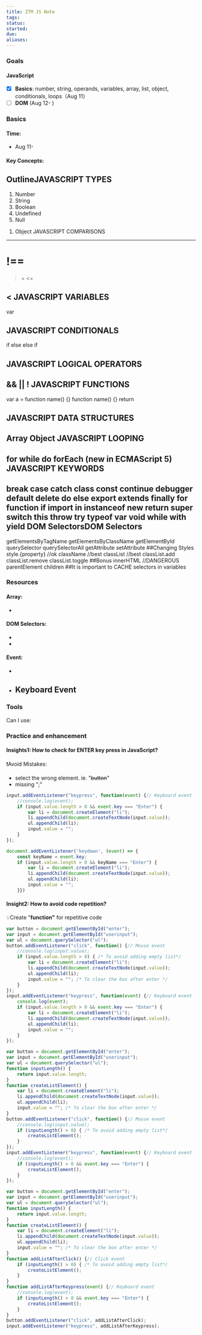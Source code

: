 ```yaml
---
title: ZTM JS Note
tags: 
status: 
started: 
due: 
aliases: 
---
```

### Goals
#### JavaScript
- [x] **Basics**: number, string, operands, variables, array, list, object, conditionals, loops（Aug 11）
- [ ] **DOM** (Aug 12- )
### Basics
#### Time: 
- Aug 11-
#### Key Concepts:
OutlineJAVASCRIPT TYPES
-----------------
1. Number 
2. String
3. Boolean
4. Undefined
5. Null
<!-- 6. Symbol (new in ECMAScript 6) -->
1. Object
JAVASCRIPT COMPARISONS
-----------------
!==
===

>=
<=
>

<
JAVASCRIPT VARIABLES
-----------------
var
<!-- let (new in ECMAScript 6)-->  
<!-- const (new in ECMAScript 6)-->
JAVASCRIPT CONDITIONALS
-----------------
if
else
else if
<!-- ternary operator -->
<!-- switch -->
JAVASCRIPT LOGICAL OPERATORS
-----------------
&&
||
!
JAVASCRIPT FUNCTIONS
-----------------
var a = function name() {}
function name() {}
return
<!-- () => (new in ECMAScript 6) -->
JAVASCRIPT DATA STRUCTURES
-----------------
Array
Object
JAVASCRIPT LOOPING
-----------------
for
while
do 
forEach (new in ECMAScript 5) 
JAVASCRIPT KEYWORDS
-----------------
break
case
catch
class
const
continue
debugger
default
delete
do
else
export
extends
finally
for
function
if
import
in
instanceof
new
return
super
switch
this
throw
try
typeof
var
void
while
with
yield
DOM SelectorsDOM Selectors
--------------
getElementsByTagName
getElementsByClassName
getElementById
querySelector
querySelectorAll
getAttribute
setAttribute
##Changing Styles
style.{property} //ok
className //best
classList //best
classList.add
classList.remove
classList.toggle
##Bonus
innerHTML //DANGEROUS
parentElement
children
##It is important to CACHE selectors in variables
### Resources
#### Array:
- 
#### DOM Selectors:
- 
- 
#### Event:
- 
- Keyboard Event
   - 
### Tools
Can I use: 
### Practice and enhancement
#### Insights1: How to check for ENTER key press in JavaScript?
❗Avoid Mistakes: 
   - select the wrong element. ie. "~~button~~"
   - missing ";"

```javascript
input.addEventListener("keypress", function(event) {// Keyboard event
    //console.log(event);
    if (input.value.length > 0 && event.key === "Enter") { 
        var li = document.createElement("li");
        li.appendChild(document.createTextNode(input.value));
        ul.appendChild(li);
        input.value = ""; 
    }
});
```

```javascript
document.addEventListener('keydown', (event) => {
    const keyName = event.key;
    if (input.value.length > 0 && keyName === "Enter") { 
        var li = document.createElement("li");
        li.appendChild(document.createTextNode(input.value));
        ul.appendChild(li);
        input.value = ""; 
    }})
```

#### Insight2: How to avoid code repetition?
💡Create "**function"** for repetitive code

```javascript
var button = document.getElementById("enter");
var input = document.getElementById("userinput");
var ul = document.querySelector("ul");
button.addEventListener("click", function() {// Mouse event
    //console.log(input.value);
    if (input.value.length > 0) { /* To avoid adding empty list*/
        var li = document.createElement("li");
        li.appendChild(document.createTextNode(input.value));
        ul.appendChild(li);
        input.value = ""; /* To clear the box after enter */
    }
});
input.addEventListener("keypress", function(event) {// Keyboard event
    console.log(event);
    if (input.value.length > 0 && event.key === "Enter") { 
        var li = document.createElement("li");
        li.appendChild(document.createTextNode(input.value));
        ul.appendChild(li);
        input.value = ""; 
    }
});
```

```javascript
var button = document.getElementById("enter");
var input = document.getElementById("userinput");
var ul = document.querySelector("ul");
function inputLength() {
    return input.value.length;
}
function createListElement() {
    var li = document.createElement("li");
    li.appendChild(document.createTextNode(input.value));
    ul.appendChild(li);
    input.value = ""; /* To clear the box after enter */
}
button.addEventListener("click", function() {// Mouse event
    //console.log(input.value);
    if (inputLength() > 0) { /* To avoid adding empty list*/
        createListElement(); 
    }
});
input.addEventListener("keypress", function(event) {// Keyboard event
    //console.log(event);
    if (inputLength() > 0 && event.key === "Enter") { 
        createListElement(); 
    }
});
```

```javascript
var button = document.getElementById("enter");
var input = document.getElementById("userinput");
var ul = document.querySelector("ul");
function inputLength() {
    return input.value.length;
}
function createListElement() {
    var li = document.createElement("li");
    li.appendChild(document.createTextNode(input.value));
    ul.appendChild(li);
    input.value = ""; /* To clear the box after enter */
}
function addListAfterClick() {// Click event
    if (inputLength() > 0) { /* To avoid adding empty list*/
        createListElement(); 
    }
}
function addListAfterKeypress(event) {// Keyboard event
    //console.log(event);
    if (inputLength() > 0 && event.key === "Enter") { 
        createListElement(); 
    }
}
button.addEventListener("click", addListAfterClick);
input.addEventListener("keypress", addListAfterKeypress);
```